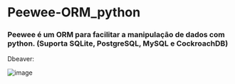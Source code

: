 # Peewee-ORM_python


### Peewee é um ORM para facilitar a manipulação de dados com python.  (Suporta SQLite, PostgreSQL, MySQL e CockroachDB)


Dbeaver:

![image](https://user-images.githubusercontent.com/43301551/204045115-9e24d1f3-c2ed-4845-9aeb-03b6f10ee56f.png)

